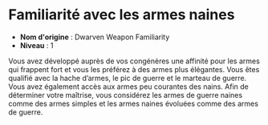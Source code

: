 # Familiarité avec les armes naines

 * **Nom d'origine** : Dwarven Weapon Familiarity
 * **Niveau** : 1


<p>Vous avez développé auprès de vos congénères une affinité pour les armes qui frappent fort et vous les préférez à des armes plus élégantes. Vous êtes qualifié avec la hache d’armes, le pic de guerre et le marteau de guerre. Vous avez également accès aux armes peu courantes des nains. Afin de déterminer votre maîtrise, vous considérez les armes de guerre naines comme des armes simples et les armes naines évoluées comme des armes de guerre. </p>